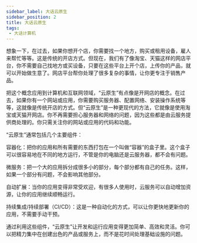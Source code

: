 ```yaml
---
sidebar_label: 大话云原生
sidebar_position: 2
title: 大话云原生
tags:
 - 大话计算机
---
```


想象一下，在过去，如果你想开个店，你需要找一个地方，购买或租用设备，雇人来帮忙等等。这是传统的开店方式。但现在，我们有了像淘宝、天猫这样的网店平台，你不需要自己找地方或买设备，只要在这些平台上开个店，上传你的产品，就可以开始做生意了。网店平台帮你处理了很多复杂的事情，让你更专注于销售产品。

把这个概念应用到计算机和互联网领域，“云原生”有点像是开网店的概念。在过去，如果你有一个网站或应用，你需要购买服务器、配置网络、安装操作系统等等，这就像是传统开店的方式。但“云原生”是一种更现代的方法，它就像是使用淘宝或天猫开网店。你不再需要担心服务器和网络的问题，因为这些都是由云服务提供商处理的。你只需关注你的网站或应用的代码和功能。

“云原生”通常包括几个主要组件：

容器化：把你的应用和所有需要的东西打包在一个叫做“容器”的盒子里。这个盒子可以很容易地在不同的地方运行，不管是你的电脑还是云服务器，都不会有问题。

微服务：把一个大的应用拆分成很多小的部分，每个部分都有自己的任务。这样，如果一个部分有问题，不会影响其他部分。

自动扩展：当你的应用变得非常受欢迎，有很多人使用时，云服务可以自动增加资源，让你的应用继续顺畅运行。

持续集成/持续部署（CI/CD）：这是一种自动化的方式，可以让你更快地更新你的应用，不需要手动干预。

通过利用这些组件，“云原生”让开发和运行应用变得更加简单、高效和灵活。你可以把精力集中在创建出色的产品或服务上，而不是花时间处理基础设施的问题。



